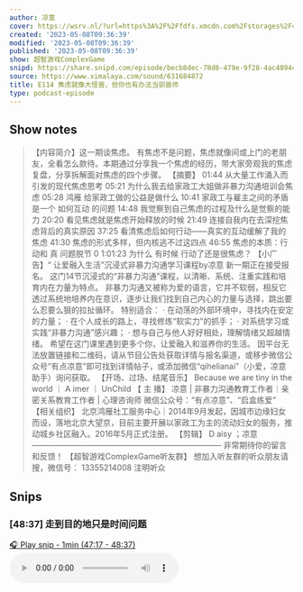 ```yaml
---
author: 凉意
cover: https://wsrv.nl/?url=https%3A%2F%2Ffdfs.xmcdn.com%2Fstorages%2F4d1e-audiofreehighqps%2F7E%2F39%2FCMCoOSEDXNxhAAOwEQBdODX4.jpeg&w=200&h=200
created: '2023-05-08T09:36:39'
modified: '2023-05-08T09:36:39'
published: '2023-05-08T09:36:39'
show: 超智游戏ComplexGame
snipd: https://share.snipd.com/episode/becb8dec-78d8-479e-9f28-4ac4894c6eaf
source: https://www.ximalaya.com/sound/631684872
title: E114 焦虑就像大怪兽，但你也有办法当驯兽师
type: podcast-episode
---
```



## Show notes
> 【内容简介】这一期谈焦虑。 有焦虑不是问题，焦虑就像间或上门的老朋友，全看怎么款待。本期通过分享我一个焦虑的经历，带大家旁观我的焦虑复盘，分享拆解面对焦虑的四个步骤。 
> 【摘要】 
> 01:44   从大量工作涌入而引发的现代焦虑思考 
> 05:21   为什么我去给家政工大姐做非暴力沟通培训会焦虑 
> 05:28   鸿雁  给家政工做的公益是做什么 
> 10:41   家政工与雇主之间的矛盾是一个  如何互动  的问题 
> 14:48   我觉察到自己焦虑的过程及什么是觉察的能力 
> 20:20   看见焦虑就是焦虑开始释放的时候 
> 21:49   连接自我内在去深挖焦虑背后的真实原因 
> 37:25   看清焦虑后如何行动——真实的互动缓解了我的焦虑 
> 41:30   焦虑的形式多样，但内核逃不过这四点 
> 46:55   焦虑的本质：行动和  真  问题脱节 
> 0  1:01:23   为什么  有时候  行动了还是很焦虑？ 
> 【小广告】“ 
> 让爱融入生活”沉浸式非暴力沟通学习课程by凉意 
> 新一期正在接受报名。 
> 这门14节沉浸式的“非暴力沟通”课程，以清晰、系统、注重实践和培育内在力量为特点。 
> 非暴力沟通又被称为爱的语言，它并不软弱，相反它透过系统地培养内在意识，逐步让我们找到自己内心的力量与选择，跳出要么忍要么狠的拉扯循环。 
> 特别适合： 
> · 在动荡的外部环境中，寻找内在安定的力量； 
> · 在个人成长的路上，寻找修炼“软实力”的抓手； 
> · 对系统学习或实践“非暴力沟通”感兴趣； 
> · 想与自己与他人好好相处，理解情绪又超越情绪。 
> 希望在这门课里遇到更多个你，让爱融入和滋养你的生活。 
> 因平台无法放置链接和二维码，请从节目公告处获取详情与报名渠道，或移步微信公众号“有点凉意”即可找到详情帖子，或添加微信“qihelianai”（小爱，凉意助手）询问获取。 
> 【开场、过场、结尾音乐】 
> Because we are tiny in the world  ｜  A  imer  ｜  UnChild 
> 【  主  播】 
> 凉意 | 非暴力沟通教育工作者｜亲密关系教育工作者 | 心理咨询师 
> 微信公众号：“有点凉意”、“启盒练爱” 
> 【相关组织】 
> 北京鸿雁社工服务中心｜2014年9月发起，因城市边缘妇女而设，落地北京大望京，目前主要开展以家政工为主的流动妇女的服务，推动城乡社区融入。2016年5月正式注册。 
> 【剪辑】  D  aisy  ；凉意    
> ————————————————————————     非常期待你的留言和反馈！     【超智游戏ComplexGame听友群】     想加入听友群的听众朋友请搜，微信号： 13355214008 注明听众

## Snips
### [48:37] 走到目的地只是时间问题
[🎧 Play snip - 1min️ (47:17 - 48:37)](https://share.snipd.com/snip/8b6cd46f-a2b2-491e-b02b-68937bc60fb6)
<audio controls> <source src="https://jt.ximalaya.com//GKwRIUEILTXZAgm1TgIYw-BN-aacv2-48K.m4a?channel=rss&album_id=42691234&track_id=631684872&uid=72451381&jt=https://aod.cos.tx.xmcdn.com/storages/8fec-audiofreehighqps/B1/AA/GKwRIUEILTXZAgm1TgIYw-BN-aacv2-48K.m4a#t=47:17,48:37"> </audio>
